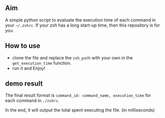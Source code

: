## Aim

A simple python script to evaluate the execution time of each command in your `~/.zshrc`. If your zsh has a long start-up time, then this repository is for you.

## How to use

-   clone the file and replace the `zsh_path` with your own in the `get_execution_time` function.
-   run it and Enjoy!

## demo result

The final result format is `command_id: command_name, execution_time` for each command in `./zshrc`.

In the end, it will output the total spent executing the file. (in milliseconds)
